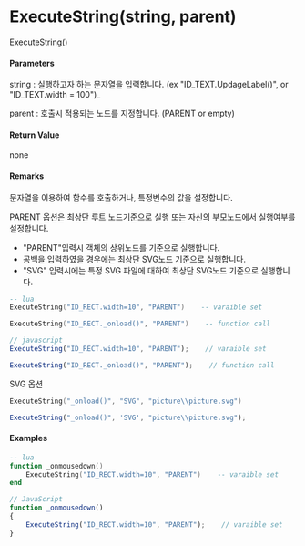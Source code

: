 # ExecuteString\(string, parent\)

ExecuteString\(\)

#### Parameters

string : 실행하고자 하는 문자열을 입력합니다. \(ex "ID_TEXT.UpdageLabel\(\)", or "ID\_TEXT.width = 100"\)_

parent : 호출시 적용되는 노드를 지정합니다. \(PARENT or empty\)

#### Return Value

none

#### Remarks

문자열을 이용하여 함수를 호출하거나, 특정변수의 값을 설정합니다.

PARENT 옵션은 최상단 루트 노드기준으로 실행 또는 자신의 부모노드에서 실행여부를 설정합니다.

* "PARENT"입력시 객체의 상위노드를 기준으로 실행합니다. 
* 공백을 입력하였을 경우에는 최상단 SVG노드 기준으로 실행합니다.
* "SVG" 입력시에는 특정 SVG 파일에 대하여 최상단 SVG노드 기준으로 실행합니다.



```lua
-- lua
ExecuteString("ID_RECT.width=10", "PARENT")    -- varaible set

ExecuteString("ID_RECT._onload()", "PARENT")    -- function call
```

```js
// javascript
ExecuteString("ID_RECT.width=10", "PARENT");    // varaible set

ExecuteString("ID_RECT._onload()", "PARENT");    // function call
```

SVG 옵션 

```lua
ExecuteString("_onload()", "SVG", "picture\\picture.svg")
```

```js
ExecuteString("_onload()", 'SVG', "picture\\picture.svg");
```

#### Examples

```lua
-- lua
function _onmousedown()
    ExecuteString("ID_RECT.width=10", "PARENT")    -- varaible set
end
```

```js
// JavaScript
function _onmousedown()
{    
    ExecuteString("ID_RECT.width=10", "PARENT");    // varaible set
}
```



